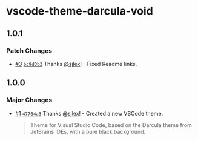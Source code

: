 # vscode-theme-darcula-void

## 1.0.1

### Patch Changes

- [#3](https://github.com/sjlex/vscode-theme-darcula-void/pull/3) [`bc9d3b3`](https://github.com/sjlex/vscode-theme-darcula-void/commit/bc9d3b3710ec01b143a95f3186982b211b16bda8) Thanks [@sjlex](https://github.com/sjlex)! - Fixed Readme links.

## 1.0.0

### Major Changes

- [#1](https://github.com/sjlex/vscode-theme-darcula-void/pull/1) [`47764a3`](https://github.com/sjlex/vscode-theme-darcula-void/commit/47764a32a60cf9d444b2a65d0300b988d06da227) Thanks [@sjlex](https://github.com/sjlex)! - Created a new VSCode theme.

  > Theme for Visual Studio Code, based on the Darcula theme from JetBrains IDEs, with a pure black background.
